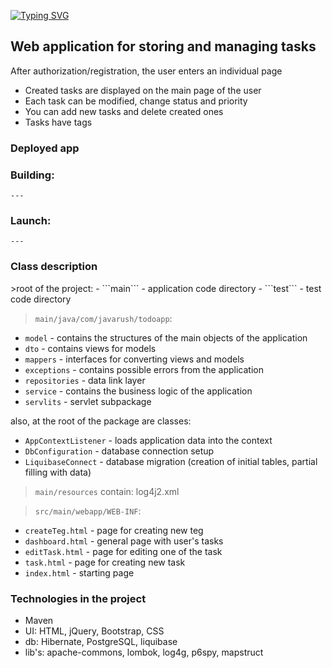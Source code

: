 [![Typing SVG](https://readme-typing-svg.herokuapp.com?font=Fira+Code&pause=1000&width=435&lines=ToDo+application)](https://git.io/typing-svg)
<h2><a>Web application for storing and managing tasks</a></h2>

After authorization/registration, the user enters an individual page

* Created tasks are displayed on the main page of the user
* Each task can be modified, change status and priority
* You can add new tasks and delete created ones
* Tasks have tags

<h3 ><a>Deployed app</a></h3>

<h3><a>Building: </a></h3>

```---```

<h3 ><a>Launch:</a></h3>

```---```

<h3 ><a>Class description</a></h3>
>root of the project:
- ```main``` - application code directory
-  ```test``` - test code directory

>```main/java/com/javarush/todoapp```:
- ```model``` - contains the structures of the main objects of the application
- ```dto``` - contains views for models
- ```mappers``` - interfaces for converting views and models
- ```exceptions``` - contains possible errors from the application
- ```repositories``` - data link layer
- ```service``` - contains the business logic of the application
- ```servlits``` - servlet subpackage

also, at the root of the package are classes:

- ```AppContextListener``` - loads application data into the context
- ```DbConfiguration``` - database connection setup
- ```LiquibaseConnect``` - database migration (creation of initial tables, partial filling with data)

>```main/resources``` contain: log4j2.xml

>```src/main/webapp/WEB-INF```:
- ```createTeg.html``` - page for creating new teg
- ```dashboard.html``` - general page with user's tasks
- ```editTask.html``` - page for editing one of the task
- ```task.html``` - page for creating new task
- ```index.html``` - starting page

<h3><a>Technologies in the project</a></h3>

- Maven
- UI: HTML, jQuery, Bootstrap, CSS
- db: Hibernate, PostgreSQL, liquibase
- lib's: apache-commons, lombok, log4g, p6spy, mapstruct
